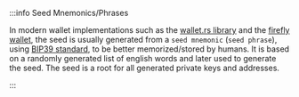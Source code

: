 :::info Seed Mnemonics/Phrases

In modern wallet implementations such as the [wallet.rs library](https://wiki.iota.org/wallet.rs/welcome) and the
[firefly wallet](https://blog.iota.org/firefly-beta-release/), the seed is usually generated from a `seed mnemonic`
(`seed phrase`), using [BIP39 standard](https://en.bitcoin.it/wiki/BIP_0039), to be better memorized/stored by humans.
It is based on a randomly generated list of english words and later used to generate the seed. The seed is a root for
all generated private keys and addresses.

:::
